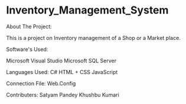 # Inventory_Management_System

About The Project:

This is a project on Inventory management of a Shop or a Market place.

Software's Used:

Microsoft Visual Studio
Microsoft SQL Server

Languages Used:
C#
HTML + CSS
JavaScript

Connection File:
Web.Config

Contributers:
Satyam Pandey
Khushbu Kumari
